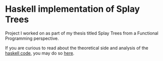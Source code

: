 # Haskell implementation of Splay Trees

Project I worked on as part of my thesis titled Splay Trees from a Functional Programming perspective. 

If you are curious to read about the theoretical side and analysis of the [haskell code](splay.hs), you may do so [here](splay-trees.pdf).
